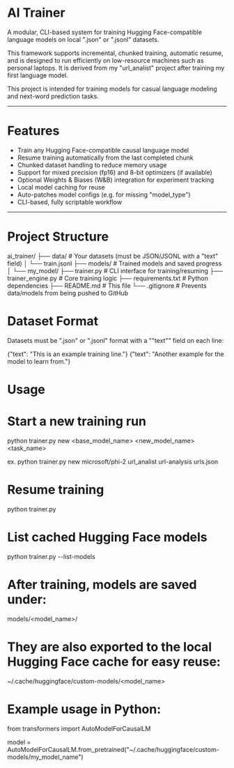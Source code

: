 # AI Trainer

A modular, CLI-based system for training Hugging Face-compatible language models on local ".json" or ".jsonl" datasets.

This framework supports incremental, chunked training, automatic resume, and is designed to run efficiently on low-resource machines such as personal laptops. It is derived from my "url_analist" project after training my first language model.

This project is intended for training models for casual language modeling and next-word prediction tasks.

---

# Features

* Train any Hugging Face-compatible causal language model
* Resume training automatically from the last completed chunk
* Chunked dataset handling to reduce memory usage
* Support for mixed precision (fp16) and 8-bit optimizers (if available)
* Optional Weights & Biases (W&B) integration for experiment tracking
* Local model caching for reuse
* Auto-patches model configs (e.g. for missing "model_type")
* CLI-based, fully scriptable workflow

---

# Project Structure

ai_trainer/
├── data/ # Your datasets (must be JSON/JSONL with a "text" field)
│ └── train.jsonl
├── models/ # Trained models and saved progress
│ └── my_model/
├── trainer.py # CLI interface for training/resuming
├── trainer_engine.py # Core training logic
├── requirements.txt # Python dependencies
├── README.md # This file
└── .gitignore # Prevents data/models from being pushed to GitHub

# Dataset Format

Datasets must be ".json" or ".jsonl" format with a ""text"" field on each line:

{"text": "This is an example training line."}
{"text": "Another example for the model to learn from."}

# Usage

# Start a new training run

python trainer.py new <base_model_name> <new_model_name> <task_name> <dataset>

ex.
python trainer.py new microsoft/phi-2 url_analist url-analysis urls.json

# Resume training

python trainer.py

# List cached Hugging Face models

python trainer.py --list-models

# After training, models are saved under:

models/<model_name>/

# They are also exported to the local Hugging Face cache for easy reuse:

~/.cache/huggingface/custom-models/<model_name>


# Example usage in Python:

from transformers import AutoModelForCausalLM

model = AutoModelForCausalLM.from_pretrained("~/.cache/huggingface/custom-models/my_model_name")
